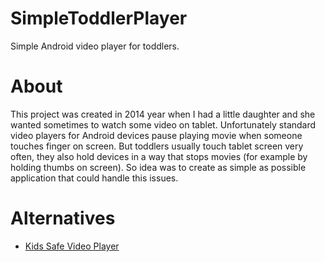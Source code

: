 # SimpleToddlerPlayer
Simple Android video player for toddlers.

# About
This project was created in 2014 year when I had a little daughter and she wanted sometimes to watch some video on tablet.
Unfortunately standard video players for Android devices pause playing movie when someone touches finger on screen.
But toddlers usually touch tablet screen very often, they also hold devices in a way that stops movies (for example by
holding thumbs on screen). So idea was to create as simple as possible application that could handle this issues.

# Alternatives
* [Kids Safe Video Player](https://play.google.com/store/apps/details?id=com.kiddoware.kidsvideoplayer&hl=en)
